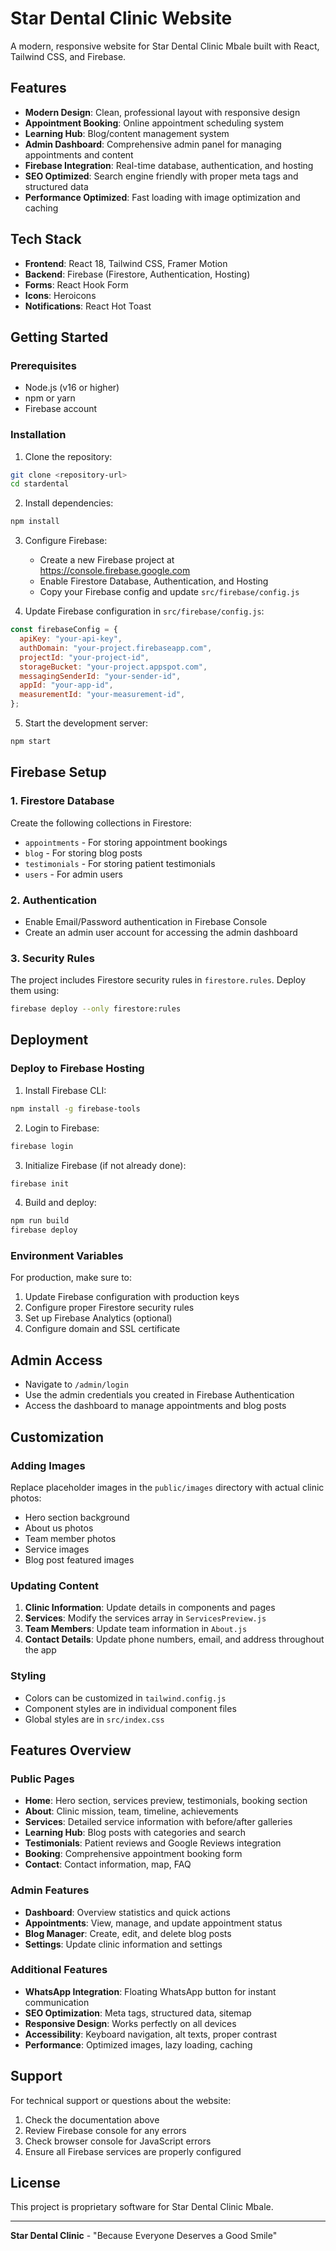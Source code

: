 # Star Dental Clinic Website

A modern, responsive website for Star Dental Clinic Mbale built with React, Tailwind CSS, and Firebase.

## Features

- **Modern Design**: Clean, professional layout with responsive design
- **Appointment Booking**: Online appointment scheduling system
- **Learning Hub**: Blog/content management system
- **Admin Dashboard**: Comprehensive admin panel for managing appointments and content
- **Firebase Integration**: Real-time database, authentication, and hosting
- **SEO Optimized**: Search engine friendly with proper meta tags and structured data
- **Performance Optimized**: Fast loading with image optimization and caching

## Tech Stack

- **Frontend**: React 18, Tailwind CSS, Framer Motion
- **Backend**: Firebase (Firestore, Authentication, Hosting)
- **Forms**: React Hook Form
- **Icons**: Heroicons
- **Notifications**: React Hot Toast

## Getting Started

### Prerequisites

- Node.js (v16 or higher)
- npm or yarn
- Firebase account

### Installation

1. Clone the repository:

```bash
git clone <repository-url>
cd stardental
```

2. Install dependencies:

```bash
npm install
```

3. Configure Firebase:

   - Create a new Firebase project at https://console.firebase.google.com
   - Enable Firestore Database, Authentication, and Hosting
   - Copy your Firebase config and update `src/firebase/config.js`

4. Update Firebase configuration in `src/firebase/config.js`:

```javascript
const firebaseConfig = {
  apiKey: "your-api-key",
  authDomain: "your-project.firebaseapp.com",
  projectId: "your-project-id",
  storageBucket: "your-project.appspot.com",
  messagingSenderId: "your-sender-id",
  appId: "your-app-id",
  measurementId: "your-measurement-id",
};
```

5. Start the development server:

```bash
npm start
```

## Firebase Setup

### 1. Firestore Database

Create the following collections in Firestore:

- `appointments` - For storing appointment bookings
- `blog` - For storing blog posts
- `testimonials` - For storing patient testimonials
- `users` - For admin users

### 2. Authentication

- Enable Email/Password authentication in Firebase Console
- Create an admin user account for accessing the admin dashboard

### 3. Security Rules

The project includes Firestore security rules in `firestore.rules`. Deploy them using:

```bash
firebase deploy --only firestore:rules
```

## Deployment

### Deploy to Firebase Hosting

1. Install Firebase CLI:

```bash
npm install -g firebase-tools
```

2. Login to Firebase:

```bash
firebase login
```

3. Initialize Firebase (if not already done):

```bash
firebase init
```

4. Build and deploy:

```bash
npm run build
firebase deploy
```

### Environment Variables

For production, make sure to:

1. Update Firebase configuration with production keys
2. Configure proper Firestore security rules
3. Set up Firebase Analytics (optional)
4. Configure domain and SSL certificate

## Admin Access

- Navigate to `/admin/login`
- Use the admin credentials you created in Firebase Authentication
- Access the dashboard to manage appointments and blog posts

## Customization

### Adding Images

Replace placeholder images in the `public/images` directory with actual clinic photos:

- Hero section background
- About us photos
- Team member photos
- Service images
- Blog post featured images

### Updating Content

1. **Clinic Information**: Update details in components and pages
2. **Services**: Modify the services array in `ServicesPreview.js`
3. **Team Members**: Update team information in `About.js`
4. **Contact Details**: Update phone numbers, email, and address throughout the app

### Styling

- Colors can be customized in `tailwind.config.js`
- Component styles are in individual component files
- Global styles are in `src/index.css`

## Features Overview

### Public Pages

- **Home**: Hero section, services preview, testimonials, booking section
- **About**: Clinic mission, team, timeline, achievements
- **Services**: Detailed service information with before/after galleries
- **Learning Hub**: Blog posts with categories and search
- **Testimonials**: Patient reviews and Google Reviews integration
- **Booking**: Comprehensive appointment booking form
- **Contact**: Contact information, map, FAQ

### Admin Features

- **Dashboard**: Overview statistics and quick actions
- **Appointments**: View, manage, and update appointment status
- **Blog Manager**: Create, edit, and delete blog posts
- **Settings**: Update clinic information and settings

### Additional Features

- **WhatsApp Integration**: Floating WhatsApp button for instant communication
- **SEO Optimization**: Meta tags, structured data, sitemap
- **Responsive Design**: Works perfectly on all devices
- **Accessibility**: Keyboard navigation, alt texts, proper contrast
- **Performance**: Optimized images, lazy loading, caching

## Support

For technical support or questions about the website:

1. Check the documentation above
2. Review Firebase console for any errors
3. Check browser console for JavaScript errors
4. Ensure all Firebase services are properly configured

## License

This project is proprietary software for Star Dental Clinic Mbale.

---

**Star Dental Clinic** - "Because Everyone Deserves a Good Smile"

